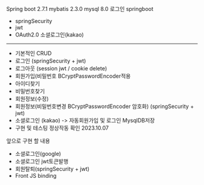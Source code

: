
Spring boot 2.7.1 mybatis 2.3.0 mysql 8.0 
로그인 springboot 
+ springSecurity
+ jwt
+ OAuth2.0 소셜로그인(kakao)
--------------------------------------------
+ 기본적인 CRUD 
+ 로그인 (springSecurity + jwt) 
+ 로그아웃 (session jwt / cookie delete)
+ 회원가입(비밀번호 BCryptPasswordEncoder적용
+ 아이디찾기 
+ 비밀번호찾기
+ 회원정보(수정)
+ 회원정보(비밀번호변경 BCryptPasswordEncoder 암호화) (springSecurity + jwt) 
+ 소셜로그인 (kakao) -> 자동회원가입 및 로그인 MysqlDB저장
+ 구현 및 테스팅 정상작동 확인 2023.10.07

앞으로 구현 할 내용

+ 소셜로그인(google)
+ 소셜로그인 jwt토큰발행
+ 회원탈퇴(springSecurity + jwt)
+ Front JS binding
  

